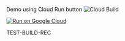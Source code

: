 Demo using Cloud Run button 
![Cloud Build](https://storage.googleapis.com/vcloud-badges/builds/hello-cloud-run/branches/master.svg)

[![Run on Google Cloud](https://storage.googleapis.com/cloudrun/button.png)](https://console.cloud.google.com/cloudshell/editor?shellonly=true&cloudshell_image=gcr.io/cloudrun/button&cloudshell_git_repo=https://github.com/drvaya/hello-cloud-run.git)

TEST-BUILD-REC

